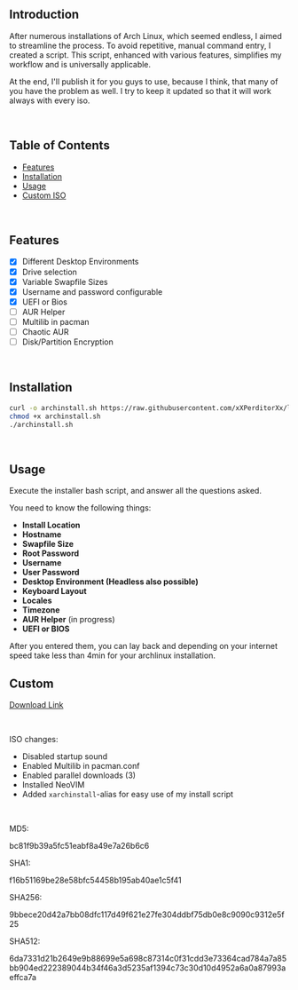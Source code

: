 ## Introduction
After numerous installations of Arch Linux, which seemed endless, I aimed to streamline the process. To avoid repetitive, manual command entry, I created a script. This script, enhanced with various features, simplifies my workflow and is universally applicable.

At the end, I'll publish it for you guys to use, because I think, that many of you have the problem as well.
I try to keep it updated so that it will work always with every iso.

<br>

## Table of Contents
- [Features](#features)
- [Installation](#installation)
- [Usage](#usage)
- [Custom ISO](#custom)

<br>

## Features
- [x] Different Desktop Environments
- [x] Drive selection 
- [x] Variable Swapfile Sizes
- [x] Username and password configurable
- [x] UEFI or Bios
- [ ] AUR Helper
- [ ] Multilib in pacman
- [ ] Chaotic AUR
- [ ] Disk/Partition Encryption

<br>

## Installation
```bash
curl -o archinstall.sh https://raw.githubusercontent.com/xXPerditorXx/linuxinstall/main/archinstall.sh
chmod +x archinstall.sh
./archinstall.sh
```
<br>

## Usage
Execute the installer bash script, and answer all the questions asked.

You need to know the following things:
- **Install Location**
- **Hostname**
- **Swapfile Size**
- **Root Password**
- **Username**
- **User Password**
- **Desktop Environment (Headless also possible)**
- **Keyboard Layout**
- **Locales**
- **Timezone**
- **AUR Helper** (in progress)
- **UEFI or BIOS**

After you entered them, you can lay back and depending on your internet speed take less than 4min for your archlinux installation.

## Custom
[Download Link](https://mega.nz/file/hpN2HZRY#HlZec2F4VIgUP11KMmoBSnvsfxFCojvwxkwIq_XKwv0)


<br>

ISO changes:
- Disabled startup sound
- Enabled Multilib in pacman.conf
- Enabled parallel downloads (3)
- Installed NeoVIM
- Added `xarchinstall`-alias for easy use of my install script

<br>

MD5:

bc81f9b39a5fc51eabf8a49e7a26b6c6

SHA1:

f16b51169be28e58bfc54458b195ab40ae1c5f41

SHA256: 

9bbece20d42a7bb08dfc117d49f621e27fe304ddbf75db0e8c9090c9312e5f25

SHA512: 

6da7331d21b2649e9b88699e5a698c87314c0f31cdd3e73364cad784a7a85bb904ed222389044b34f46a3d5235af1394c73c30d10d4952a6a0a87993aeffca7a

